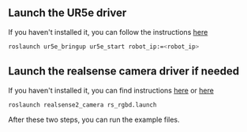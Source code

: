 ## Launch the UR5e driver

If you haven't installed it, you can follow the instructions [here](https://github.com/Improbable-AI/ur5e_robotiq_2f140)

```bash
roslaunch ur5e_bringup ur5e_start robot_ip:=<robot_ip>
```

## Launch the realsense camera driver if needed

If you haven't installed it, you can find instructions [here](https://github.com/Improbable-AI/camera_calibration/tree/qa) or [here](https://github.com/IntelRealSense/realsense-ros)

```bash
roslaunch realsense2_camera rs_rgbd.launch
```

After these two steps, you can run the example files.